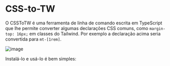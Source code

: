 # CSS-to-TW

O CSSToTW é uma ferramenta de linha de comando escrita em TypeScript que lhe permite converter algumas declarações CSS comuns, como `margin-top: 16px;` em classes do Tailwind. Por exemplo a declaração acima seria convertida para `mt-[1rem]`.

![image](https://user-images.githubusercontent.com/26885598/210166982-306ceb02-b895-4cdf-9440-10166a90f374.png)

Instalá-lo e usá-lo é bem simples: 